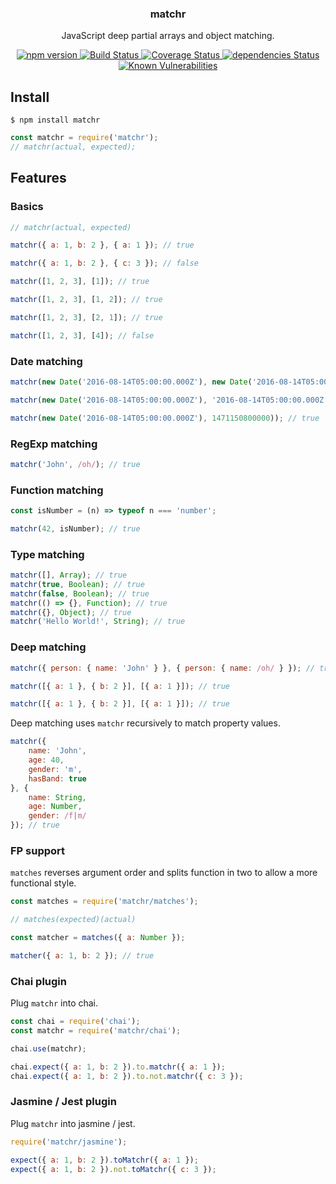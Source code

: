 <p align="center">
  <h3 align="center">matchr</h3>
  <p align="center">JavaScript deep partial arrays and object matching.<p>
  <p align="center">
    <a href="https://www.npmjs.com/package/matchr">
      <img src="https://img.shields.io/npm/v/matchr.svg" alt="npm version">
    </a>
    <a href="https://travis-ci.org/Moeriki/node-matchr">
      <img src="https://travis-ci.org/Moeriki/node-matchr?branch=master" alt="Build Status"></img>
    </a>
    <a href="https://coveralls.io/github/Moeriki/node-matchr?branch=master">
      <img src="https://coveralls.io/repos/github/Moeriki/node-matchr/badge.svg?branch=master" alt="Coverage Status"></img>
    </a>
    <a href="https://david-dm.org/moeriki/node-matchr">
      <img src="https://david-dm.org/moeriki/node-matchr/status.svg" alt="dependencies Status"></img>
    </a>
    <a href="https://snyk.io/test/github/moeriki/node-matchr">
      <img src="https://snyk.io/test/github/moeriki/node-matchr/badge.svg" alt="Known Vulnerabilities"></img>
    </a>
  </p>
</p>

## Install

```shell
$ npm install matchr
```

```javascript
const matchr = require('matchr');
// matchr(actual, expected);
```

## Features

### Basics

```javascript
// matchr(actual, expected)

matchr({ a: 1, b: 2 }, { a: 1 }); // true

matchr({ a: 1, b: 2 }, { c: 3 }); // false

matchr([1, 2, 3], [1]); // true

matchr([1, 2, 3], [1, 2]); // true

matchr([1, 2, 3], [2, 1]); // true

matchr([1, 2, 3], [4]); // false
```

### Date matching

```javascript
matchr(new Date('2016-08-14T05:00:00.000Z'), new Date('2016-08-14T05:00:00.000Z'))); // true

matchr(new Date('2016-08-14T05:00:00.000Z'), '2016-08-14T05:00:00.000Z')); // true

matchr(new Date('2016-08-14T05:00:00.000Z'), 1471150800000)); // true
```

### RegExp matching

```javascript
matchr('John', /oh/); // true
```

### Function matching

```javascript
const isNumber = (n) => typeof n === 'number';

matchr(42, isNumber); // true
```

### Type matching

```javascript
matchr([], Array); // true
matchr(true, Boolean); // true
matchr(false, Boolean); // true
matchr(() => {}, Function); // true
matchr({}, Object); // true
matchr('Hello World!', String); // true
```

### Deep matching

```javascript
matchr({ person: { name: 'John' } }, { person: { name: /oh/ } }); // true

matchr([{ a: 1 }, { b: 2 }], [{ a: 1 }]); // true

matchr([{ a: 1 }, { b: 2 }], [{ a: 1 }]); // true
```

Deep matching uses `matchr` recursively to match property values.

```javascript
matchr({
	name: 'John',
	age: 40,
	gender: 'm',
	hasBand: true
}, {
	name: String,
	age: Number,
	gender: /f|m/
}); // true
```

### FP support

`matches` reverses argument order and splits function in two to allow a more functional style.

```javascript
const matches = require('matchr/matches');

// matches(expected)(actual)

const matcher = matches({ a: Number });

matcher({ a: 1, b: 2 }); // true
```

### Chai plugin

Plug `matchr` into chai.

```javascript
const chai = require('chai');
const matchr = require('matchr/chai');

chai.use(matchr);

chai.expect({ a: 1, b: 2 }).to.matchr({ a: 1 });
chai.expect({ a: 1, b: 2 }).to.not.matchr({ c: 3 });
```

### Jasmine / Jest plugin

Plug `matchr` into jasmine / jest.

```javascript
require('matchr/jasmine');

expect({ a: 1, b: 2 }).toMatchr({ a: 1 });
expect({ a: 1, b: 2 }).not.toMatchr({ c: 3 });
```
